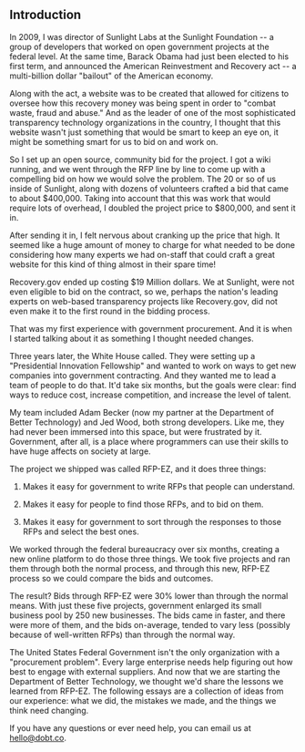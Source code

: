 ## Introduction

In 2009, I was director of Sunlight Labs at the Sunlight Foundation -- a group of developers that worked on open government projects at the federal level. At the same time, Barack Obama had just been elected to his first term, and announced the American Reinvestment and Recovery act -- a multi-billion dollar "bailout" of the American economy. 

Along with the act, a website was to be created that allowed for citizens to oversee how this recovery money was being spent in order to "combat waste, fraud and abuse." And as the leader of one of the most sophisticated transparency technology organizations in the country, I thought that this website wasn't just something that would be smart to keep an eye on, it might be something smart for us to bid on and work on.

So I set up an open source, community bid for the project. I got a wiki running, and we went through the RFP line by line to come up with a compelling bid on how we would solve the problem. The 20 or so of us inside of Sunlight, along with dozens of volunteers crafted a bid that came to about $400,000. Taking into account that this was work that would require lots of overhead, I doubled the project price to $800,000, and sent it in. 

After sending it in, I felt nervous about cranking up the price that high. It seemed like a huge amount of money to charge for what needed to be done considering how many experts we had on-staff that could craft a great website for this kind of thing almost in their spare time!

Recovery.gov ended up costing $19 Million dollars. We at Sunlight, were not even eligible to bid on the contract, so we, perhaps the nation's leading experts on web-based transparency projects like Recovery.gov, did not even make it to the first round in the bidding process.

That was my first experience with government procurement. And it is when I started talking about it as something I thought needed changes.

Three years later, the White House called. They were setting up a "Presidential Innovation Fellowship" and wanted to work on ways to get new companies into government contracting. And they wanted me to lead a team of people to do that. It'd take six months, but the goals were clear: find ways to reduce cost, increase competition, and increase the level of talent.

My team included Adam Becker (now my partner at the Department of Better Technology) and Jed Wood, both strong developers. Like me, they had never been immersed into this space, but were frustrated by it. Government, after all, is a place where programmers can use their skills to have huge affects on society at large. 

The project we shipped was called RFP-EZ, and it does three things:

1. Makes it easy for government to write RFPs that people can understand.

2. Makes it easy for people to find those RFPs, and to bid on them.

3. Makes it easy for government to sort through the responses to those RFPs and select the best ones.

We worked through the federal bureaucracy over six months, creating a new online platform to do those three things. We took five projects and ran them through both the normal process, and through this new, RFP-EZ process so we could compare the bids and outcomes.

The result? Bids through RFP-EZ were 30% lower than through the normal means. With just these five projects, government enlarged its small business pool by 250 new businesses. The bids came in faster, and there were more of them, and the bids on-average, tended to vary less (possibly because of well-written RFPs) than through the normal way.

The United States Federal Government isn't the only organization with a "procurement problem". Every large enterprise needs help figuring out how best to engage with external suppliers. And now that we are starting the Department of Better Technology, we thought we'd share the lessons we learned from RFP-EZ. The following essays are a collection of ideas from our experience: what we did, the mistakes we made, and the things we think need changing. 

If you have any questions or ever need help, you can email us at [hello@dobt.co](mailto:hello@dobt.co).

